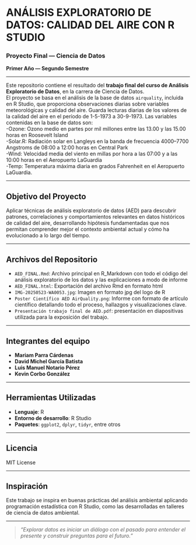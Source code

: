 # ANÁLISIS EXPLORATORIO DE DATOS: CALIDAD DEL AIRE CON R STUDIO

### Proyecto Final — Ciencia de Datos  
**Primer Año — Segundo Semestre**

---

Este repositorio contiene el resultado del **trabajo final del curso de Análisis Exploratorio de Datos**, en la carrera de Ciencia de Datos.  
El proyecto se basa en el análisis de la base de datos `airquality`, incluida en R Studio, que proporciona observaciones diarias sobre variables meteorológicas y calidad del aire.
Guarda lecturas diarias de los valores de la calidad del aire en el período de 1-5-1973 a 30-9-1973. Las variables contenidas en la base de datos son:  
-Ozone: Ozono medio en partes por mil millones entre las 13.00 y las 15.00 horas en Roosevelt Island  
-Solar.R: Radiación solar en Langleys en la banda de frecuencia 4000–7700 Angstroms de 08:00 a 12:00 horas en Central Park  
-Wind: Velocidad media del viento en millas por hora a las 07:00 y a las 10:00 horas en el Aeropuerto LaGuardia  
-Temp: Temperatura máxima diaria en grados Fahrenheit en el Aeropuerto LaGuardia.

---

## **Objetivo del Proyecto**

Aplicar técnicas de análisis exploratorio de datos (AED) para descubrir patrones, correlaciones y comportamientos relevantes en datos históricos de calidad del aire, desarrollando hipótesis fundamentadas que nos permitan comprender mejor el contexto ambiental actual y cómo ha evolucionado a lo largo del tiempo.

---

## **Archivos del Repositorio**

- `AED_FINAL.Rmd`: Archivo principal en R_Markdown con todo el código del análisis exploratorio de los datos y las explicaciones a modo de informe 
- `AED_FINAL.html`: Exportación del archivo Rmd en formato html
- `IMG-20250523-WA0053.jpg`: Imagen en formato jpg del logo de R
- `Poster Científico AED AirQuality.png`: Informe con formato de artículo científico detallando todo el proceso, hallazgos y visualizaciones clave.
- `Presentación trabajo final de AED.pdf`: presentación en diapositivas utilizada para la exposición del trabajo.

---

## **Integrantes del equipo**

- **Mariam Parra Cárdenas**  
- **David Michel García Batista**  
- **Luis Manuel Notario Pérez**  
- **Kevin Corbo González**

---

## **Herramientas Utilizadas**

- **Lenguaje**: R  
- **Entorno de desarrollo**: R Studio  
- **Paquetes**: `ggplot2`, `dplyr`, `tidyr`, entre otros

---

## **Licencia**

MIT License

---

## **Inspiración**

Este trabajo se inspira en buenas prácticas del análisis ambiental aplicando programación estadística con R Studio, como las desarrolladas en talleres de ciencia de datos ambiental.

---

> *“Explorar datos es iniciar un diálogo con el pasado para entender el presente y construir preguntas para el futuro.”*
